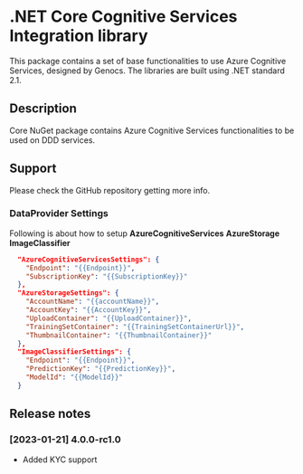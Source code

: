 # .NET Core Cognitive Services Integration library

This package contains a set of base functionalities to use Azure Cognitive Services, designed by Genocs.
The libraries are built using .NET standard 2.1.


## Description

Core NuGet package contains Azure Cognitive Services functionalities to be used on DDD services.


## Support

Please check the GitHub repository getting more info.



### DataProvider Settings
Following is about how to setup **AzureCognitiveServices** **AzureStorage** **ImageClassifier**

``` json
  "AzureCognitiveServicesSettings": {
    "Endpoint": "{{Endpoint}}",
    "SubscriptionKey": "{{SubscriptionKey}}"
  },
  "AzureStorageSettings": {
    "AccountName": "{{accountName}}",
    "AccountKey": "{{AccountKey}}",
    "UploadContainer": "{{UploadContainer}}",
    "TrainingSetContainer": "{{TrainingSetContainerUrl}}",
    "ThumbnailContainer": "{{ThumbnailContainer}}"
  },
  "ImageClassifierSettings": {
    "Endpoint": "{{Endpoint}}",
    "PredictionKey": "{{PredictionKey}}",
    "ModelId": "{{ModelId}}"
  }

```

## Release notes

### [2023-01-21] 4.0.0-rc1.0
- Added KYC support


